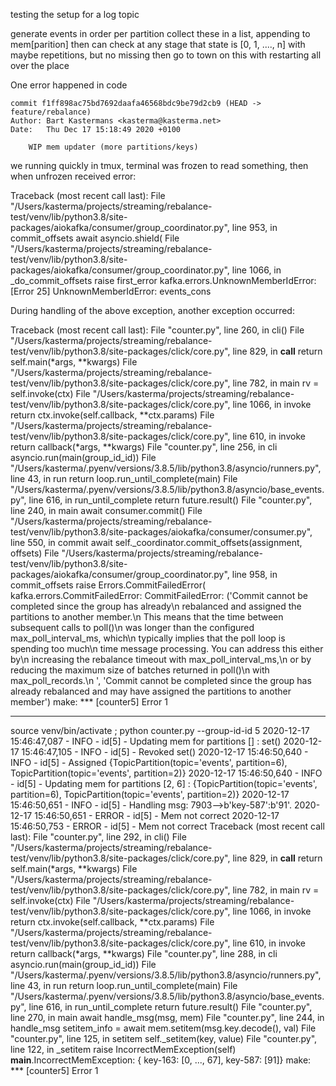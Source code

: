 testing the setup for a log topic

generate events in order per partition
collect these in a list, appending to mem[parition]
then can check at any stage that state is [0, 1, ...., n] with maybe repetitions, but no missing
then go to town on this with restarting all over the place



One error happened in code

    commit f1ff898ac75bd7692daafa46568bdc9be79d2cb9 (HEAD -> feature/rebalance)
    Author: Bart Kastermans <kasterma@kasterma.net>
    Date:   Thu Dec 17 15:18:49 2020 +0100
    
        WIP mem updater (more partitions/keys)

we running quickly in tmux, terminal was frozen to read something, then when unfrozen received error:

Traceback (most recent call last):
  File "/Users/kasterma/projects/streaming/rebalance-test/venv/lib/python3.8/site-packages/aiokafka/consumer/group_coordinator.py", line 953, in commit_offsets
    await asyncio.shield(
  File "/Users/kasterma/projects/streaming/rebalance-test/venv/lib/python3.8/site-packages/aiokafka/consumer/group_coordinator.py", line 1066, in _do_commit_offsets
    raise first_error
kafka.errors.UnknownMemberIdError: [Error 25] UnknownMemberIdError: events_cons

During handling of the above exception, another exception occurred:

Traceback (most recent call last):
  File "counter.py", line 260, in <module>
    cli()
  File "/Users/kasterma/projects/streaming/rebalance-test/venv/lib/python3.8/site-packages/click/core.py", line 829, in __call__
    return self.main(*args, **kwargs)
  File "/Users/kasterma/projects/streaming/rebalance-test/venv/lib/python3.8/site-packages/click/core.py", line 782, in main
    rv = self.invoke(ctx)
  File "/Users/kasterma/projects/streaming/rebalance-test/venv/lib/python3.8/site-packages/click/core.py", line 1066, in invoke
    return ctx.invoke(self.callback, **ctx.params)
  File "/Users/kasterma/projects/streaming/rebalance-test/venv/lib/python3.8/site-packages/click/core.py", line 610, in invoke
    return callback(*args, **kwargs)
  File "counter.py", line 256, in cli
    asyncio.run(main(group_id_id))
  File "/Users/kasterma/.pyenv/versions/3.8.5/lib/python3.8/asyncio/runners.py", line 43, in run
    return loop.run_until_complete(main)
  File "/Users/kasterma/.pyenv/versions/3.8.5/lib/python3.8/asyncio/base_events.py", line 616, in run_until_complete
    return future.result()
  File "counter.py", line 240, in main
    await consumer.commit()
  File "/Users/kasterma/projects/streaming/rebalance-test/venv/lib/python3.8/site-packages/aiokafka/consumer/consumer.py", line 550, in commit
    await self._coordinator.commit_offsets(assignment, offsets)
  File "/Users/kasterma/projects/streaming/rebalance-test/venv/lib/python3.8/site-packages/aiokafka/consumer/group_coordinator.py", line 958, in commit_offsets
    raise Errors.CommitFailedError(
kafka.errors.CommitFailedError: CommitFailedError: ('Commit cannot be completed since the group has already\n            rebalanced and assigned the partitions to another member.\n            This means that the time between subsequent calls to poll()\n            was longer than the configured max_poll_interval_ms, which\n            typically implies that the poll loop is spending too much\n            time message processing. You can address this either by\n            increasing the rebalance timeout with max_poll_interval_ms,\n            or by reducing the maximum size of batches returned in poll()\n            with max_poll_records.\n            ', 'Commit cannot be completed since the group has already rebalanced and may have assigned the partitions to another member')
make: *** [counter5] Error 1



----------------

source venv/bin/activate ; python counter.py --group-id-id 5
2020-12-17 15:46:47,087 - INFO - id[5] - Updating mem for partitions [] : set()
2020-12-17 15:46:47,105 - INFO - id[5] - Revoked set()
2020-12-17 15:46:50,640 - INFO - id[5] - Assigned {TopicPartition(topic='events', partition=6), TopicPartition(topic='events', partition=2)}
2020-12-17 15:46:50,640 - INFO - id[5] - Updating mem for partitions [2, 6] : {TopicPartition(topic='events', partition=6), TopicPartition(topic='events', partition=2)}
2020-12-17 15:46:50,651 - INFO - id[5] -   Handling msg: 7903-->b'key-587':b'91'.
2020-12-17 15:46:50,651 - ERROR - id[5] - Mem not correct
2020-12-17 15:46:50,753 - ERROR - id[5] - Mem not correct
Traceback (most recent call last):
  File "counter.py", line 292, in <module>
    cli()
  File "/Users/kasterma/projects/streaming/rebalance-test/venv/lib/python3.8/site-packages/click/core.py", line 829, in __call__
    return self.main(*args, **kwargs)
  File "/Users/kasterma/projects/streaming/rebalance-test/venv/lib/python3.8/site-packages/click/core.py", line 782, in main
    rv = self.invoke(ctx)
  File "/Users/kasterma/projects/streaming/rebalance-test/venv/lib/python3.8/site-packages/click/core.py", line 1066, in invoke
    return ctx.invoke(self.callback, **ctx.params)
  File "/Users/kasterma/projects/streaming/rebalance-test/venv/lib/python3.8/site-packages/click/core.py", line 610, in invoke
    return callback(*args, **kwargs)
  File "counter.py", line 288, in cli
    asyncio.run(main(group_id_id))
  File "/Users/kasterma/.pyenv/versions/3.8.5/lib/python3.8/asyncio/runners.py", line 43, in run
    return loop.run_until_complete(main)
  File "/Users/kasterma/.pyenv/versions/3.8.5/lib/python3.8/asyncio/base_events.py", line 616, in run_until_complete
    return future.result()
  File "counter.py", line 270, in main
    await handle_msg(msg, mem)
  File "counter.py", line 244, in handle_msg
    setitem_info = await mem.setitem(msg.key.decode(), val)
  File "counter.py", line 125, in setitem
    self._setitem(key, value)
  File "counter.py", line 122, in _setitem
    raise IncorrectMemException(self)
__main__.IncorrectMemException: {
key-163: [0, ..., 67],
key-587: [91]}
make: *** [counter5] Error 1
